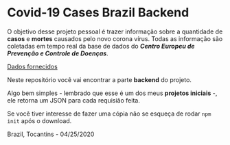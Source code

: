 # **Covid-19** Cases Brazil Backend

O objetivo desse projeto pessoal é trazer informação sobre a quantidade de **casos** e **mortes** causados pelo novo corona vírus. Todas as informação são coletadas em tempo real da base de dados do ***Centro Europeu de Prevenção e Controle de Doenças***.

[Dados fornecidos](https://opendata.ecdc.europa.eu/covid19/casedistribution/json/) 

Neste repositório você vai encontrar a parte **backend** do projeto.

Algo bem simples - lembrado que esse é um dos meus **projetos iniciais** -, ele retorna um JSON para cada requisião feita.

Se você tiver interesse de fazer uma cópia não se esqueça de rodar `npm init` após o download.

Brazil, Tocantins - 04/25/2020